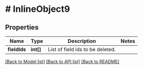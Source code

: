 # # InlineObject9

## Properties

Name | Type | Description | Notes
------------ | ------------- | ------------- | -------------
**fieldIds** | **int[]** | List of field ids to be deleted. | 

[[Back to Model list]](../../README.md#documentation-for-models) [[Back to API list]](../../README.md#documentation-for-api-endpoints) [[Back to README]](../../README.md)


